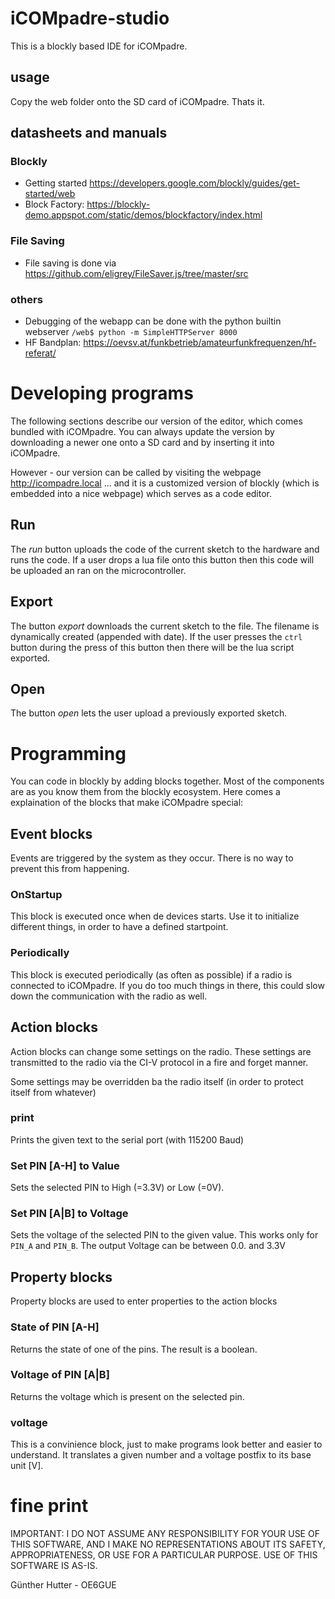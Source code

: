 # iCOMpadre-studio

This is a blockly based IDE for iCOMpadre.

## usage

Copy the web folder onto the SD card of iCOMpadre. Thats it.


## datasheets and manuals

### Blockly

* Getting started https://developers.google.com/blockly/guides/get-started/web
* Block Factory: https://blockly-demo.appspot.com/static/demos/blockfactory/index.html

### File Saving

* File saving is done via https://github.com/eligrey/FileSaver.js/tree/master/src

### others

* Debugging of the webapp can be done with the python builtin webserver `/web$ python -m SimpleHTTPServer 8000`
* HF Bandplan: https://oevsv.at/funkbetrieb/amateurfunkfrequenzen/hf-referat/



# Developing programs

The following sections describe our version of the editor, which comes bundled with iCOMpadre. You can always update the version by downloading a newer one onto a SD card and by inserting it into iCOMpadre.

However - our version can be called by visiting the webpage http://icompadre.local ... and it is a customized version of blockly (which is embedded into a nice webpage) which serves as a code editor. 

## Run

The _run_ button uploads the code of the current sketch to the hardware and runs the code.
If a user drops a lua file onto this button then this code will be uploaded an ran on the microcontroller.

## Export

The button _export_ downloads the current sketch to the file. The filename is dynamically created (appended with date). 
If the user presses the `ctrl` button during the press of this button then there will be the lua script exported.

## Open

The button _open_ lets the user upload a previously exported sketch.


# Programming
 
You can code in blockly by adding blocks together. Most of the components are as you know them from the blockly ecosystem. Here comes a explaination of the blocks that make iCOMpadre special:

## Event blocks

Events are triggered by the system as they occur. There is no way to prevent this from happening.

### OnStartup

This block is executed once when de devices starts. Use it to initialize different things, in order to have a defined startpoint.

### Periodically

This block is executed periodically (as often as possible) if a radio is connected to iCOMpadre. If you do too much things in there, this could slow down the communication with the radio as well.

## Action blocks

Action blocks can change some settings on the radio. These settings are transmitted to the radio via the CI-V protocol in a fire and forget manner. 

Some settings may be overridden ba the radio itself (in order to protect itself from whatever)


### print

Prints the given text to the serial port (with 115200 Baud)

### Set PIN [A-H] to Value

Sets the selected PIN to High (=3.3V) or Low (=0V).

### Set PIN [A|B] to Voltage

Sets the voltage of the selected PIN to the given value. This works only for `PIN_A` and `PIN_B`. The output Voltage can be between 0.0. and 3.3V

## Property blocks

Property blocks are used to enter properties to the action blocks

### State of PIN [A-H]

Returns the state of one of the pins. The result is a boolean.

### Voltage of PIN [A|B]

Returns the voltage which is present on the selected pin.

### voltage

This is a convinience block, just to make programs look better and easier to understand. It translates a given number and a voltage postfix to its base unit [V]. 



# fine print

IMPORTANT: I DO NOT ASSUME ANY RESPONSIBILITY FOR YOUR USE OF THIS SOFTWARE, AND I MAKE NO REPRESENTATIONS ABOUT ITS SAFETY, APPROPRIATENESS, OR USE FOR A PARTICULAR PURPOSE. USE OF THIS SOFTWARE IS AS-IS.

Günther Hutter - OE6GUE